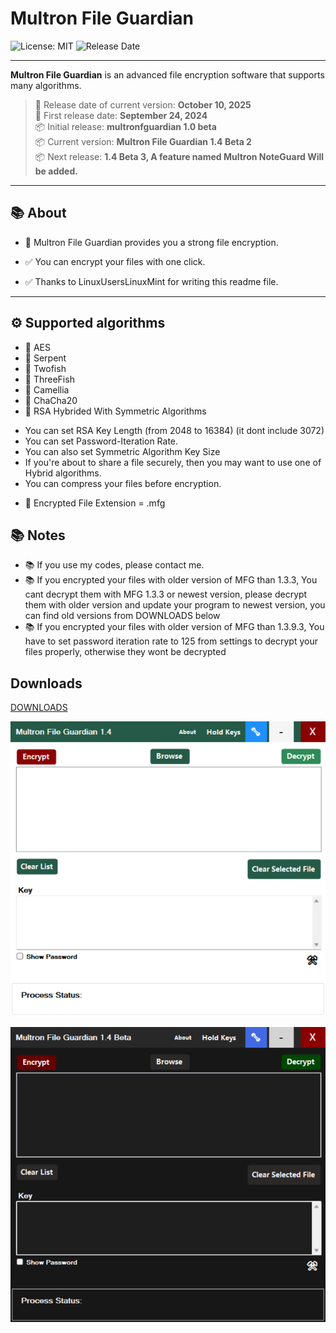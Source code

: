 # Multron File Guardian

![License: MIT](https://img.shields.io/badge/License-MIT-blue.svg)
![Release Date](https://img.shields.io/badge/Release%20Date-2025--10--6-darkseagreen)

---

**Multron File Guardian** is an advanced file encryption software that supports many algorithms.
> 📅 Release date of current version: **October 10, 2025**   
> 📅 First release date: **September 24, 2024**   
> 📦 Initial release: **multronfguardian 1.0 beta**   
> 📦 Current version: **Multron File Guardian 1.4 Beta 2**   
> 📦 Next release: **1.4 Beta 3, A feature named Multron NoteGuard Will be added.**

---

## 📚 About
 
- 🔐 Multron File Guardian provides you a strong file encryption.
- ✅ You can encrypt your files with one click.

- ✅ Thanks to LinuxUsersLinuxMint for writing this readme file.

---

## ⚙️ Supported algorithms

- 🔐 AES
- 🔐 Serpent
- 🔐 Twofish
- 🔐 ThreeFish
- 🔐 Camellia
- 🔐 ChaCha20
- 🔐 RSA Hybrided With Symmetric Algorithms

* You can set RSA Key Length (from 2048 to 16384) (it dont include 3072)
* You can set Password-Iteration Rate.
* You can also set Symmetric Algorithm Key Size
* If you're about to share a file securely, then you may want to use one of Hybrid algorithms.
* You can compress your files before encryption.
- 🔐 Encrypted File Extension = .mfg

## 📚 Notes

- 📚 If you use my codes, please contact me.
- 📚 If you encrypted your files with older version of MFG than 1.3.3, You cant decrypt them with MFG 1.3.3 or newest version, please decrypt them with older version and update your program to newest version, you can find old versions from DOWNLOADS below
- 📚 If you encrypted your files with older version of MFG than 1.3.9.3, You have to set password iteration rate to 125 from settings to decrypt your files properly, otherwise they wont be decrypted

## Downloads

[DOWNLOADS](https://github.com/drwellss/MultronFguardian/releases)

![alt text](https://github.com/drwellss/MultronFguardian/blob/mfg1.4b2/mfguard.png?raw=true)

![alt text](https://github.com/drwellss/MultronFguardian/blob/mfg1.4b/mfgdark.png?raw=true)
